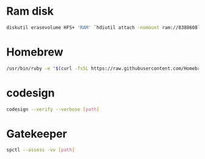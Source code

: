 # Ram disk

```sh
diskutil erasevolume HFS+ 'RAM' `hdiutil attach -nomount ram://8388608`
```
# Homebrew
```sh
/usr/bin/ruby -e "$(curl -fsSL https://raw.githubusercontent.com/Homebrew/install/master/install)"
```

# codesign
```sh
codesign --verify --verbose [path]
```

# Gatekeeper
```sh
spctl --assess -vv [path]
```
